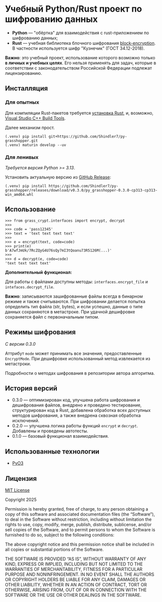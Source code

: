 # Учебный Python/Rust проект по шифрованию данных

- **Python** — "обёртка" для взаимодействия с rust-приложением по шифрованию
  данных;
- **Rust** — учебная библиотека блочного
  шифрования [block-encryption](https://gitverse.ru/digit4lsh4d0w/block-encryption).
  В частности используется шифр "Кузнечик" (ГОСТ 34.12-2018).

**Важно**: это учебный проект, использование которого возможно только **в
личных и учебных целях**. Его нельзя применять для задач, которые в
соответствии с законодательством Российской Федерации подлежат лицензированию.

## Инсталляция

### Для опытных

Для компиляции Rust-пакетов
требуется [установка Rust](https://www.rust-lang.org/tools/install), и,
возможно, [Visual Studio C++ Build Tools](https://visualstudio.microsoft.com/visual-cpp-build-tools/).

Далее механизм прост.

```shell
(.venv) pip install git+https://github.com/Shindler7/py-grasshopper.git
(.venv) maturin develop --uv
```

### Для ленивых

*Требуется версия Python >= 3.13*.

Установить актуальную версию из [GitHub Release](https://github.com/Shindler7/py-grasshopper/releases/download/v0.3.0/py_grasshopper-0.3.0-cp313-cp313-win_amd64.whl):
```shell
(.venv) pip install https://github.com/Shindler7/py-grasshopper/releases/download/v0.3.0/py_grasshopper-0.3.0-cp313-cp313-win_amd64.whl
```

## Использование

```pycon
>>> from grass_crypt.interfaces import encrypt, decrypt
>>>
>>> code = 'pass12345'
>>> text = 'text text text text'
>>> 
>>> e = encrypt(text, code=code)
>>> print(e)
b'A7wfJmUk/7RcZQyG4U76sQy7mI3tQoanu73R5126M(...)'
>>>
>>> d = decrypt(e, code=code)
'text text text text'
```

**Дополнительный функционал:**

Для работы с файлами доступны методы: ``interfaces.encrypt_file`` и
``intefaces.decrypt_file``.

**Важно**: записываются зашифрованные файлы всегда в бинарном режиме и также
считываются. При шифровании делается попытка определить тип файла (str, bytes),
и если успешно, данные о типе данных сохраняются в метастроке. При удачной
дешифровке сохраняется файл с первоначальным типом.

## Режимы шифрования

*С версии 0.3.0*

Аттрибут ``mode`` может принимать все значения, предоставленные
``EncryptMode``. При дешифровке использованный метод извлекается из метастроки.

Подробности о методах шифрования в репозитории автора алгоритма.

## История версий

- 0.3.0 — оптимизирован код, улучшена работа шифрования и дешифрования файлов,
  внедрено и проведено тестирование, структурирован код в Rust, добавлена
  обработка всех доступных методов шифрования, а также внедрена сквозная
  обработка исключений.
- 0.2.0 — улучшена логика работы функций ``encrypt`` и ``decrypt``. Добавлены и
  проведены автотесты.
- 0.1.0 — базовый функционал взаимодействия.

## Использованные технологии

- [PyO3](https://github.com/PyO3/pyo3)

## Лицензия

[MIT License](https://opensource.org/license/mit)

Copyright 2025

Permission is hereby granted, free of charge, to any person obtaining a copy of
this software and associated documentation files (the “Software”), to deal in
the Software without restriction, including without limitation the rights to
use, copy, modify, merge, publish, distribute, sublicense, and/or sell copies
of the Software, and to permit persons to whom the Software is furnished to do
so, subject to the following conditions:

The above copyright notice and this permission notice shall be included in all
copies or substantial portions of the Software.

THE SOFTWARE IS PROVIDED “AS IS”, WITHOUT WARRANTY OF ANY KIND, EXPRESS OR
IMPLIED, INCLUDING BUT NOT LIMITED TO THE WARRANTIES OF MERCHANTABILITY,
FITNESS FOR A PARTICULAR PURPOSE AND NONINFRINGEMENT. IN NO EVENT SHALL THE
AUTHORS OR COPYRIGHT HOLDERS BE LIABLE FOR ANY CLAIM, DAMAGES OR OTHER
LIABILITY, WHETHER IN AN ACTION OF CONTRACT, TORT OR OTHERWISE, ARISING FROM,
OUT OF OR IN CONNECTION WITH THE SOFTWARE OR THE USE OR OTHER DEALINGS IN THE
SOFTWARE.